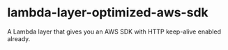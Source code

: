 # lambda-layer-optimized-aws-sdk

A Lambda layer that gives you an AWS SDK with HTTP keep-alive enabled already.
